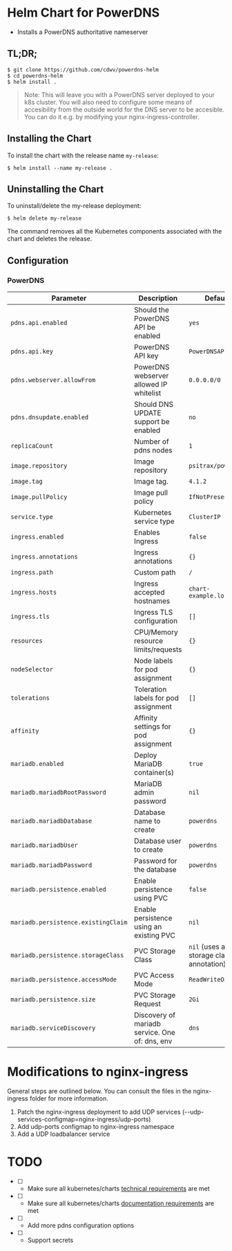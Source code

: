 # Helm Chart for PowerDNS

* Installs a PowerDNS authoritative nameserver

## TL;DR;

```console
$ git clone https://github.com/cdwv/powerdns-helm
$ cd powerdns-helm
$ helm install .
```

> Note: This will leave you with a PowerDNS server deployed to your k8s cluster. You will also need to configure some means of accesibility from the outside world for the DNS server to be accesible. You can do it e.g. by modifying your nginx-ingress-controller.

## Installing the Chart

To install the chart with the release name `my-release`:

```console
$ helm install --name my-release .
```

## Uninstalling the Chart

To uninstall/delete the my-release deployment:

```console
$ helm delete my-release
```

The command removes all the Kubernetes components associated with the chart and deletes the release.


## Configuration

### PowerDNS

| Parameter                  | Description                         | Default                                                 |
|----------------------------|-------------------------------------|---------------------------------------------------------|
| `pdns.api.enabled`         | Should the PowerDNS API be enabled | `yes`
| `pdns.api.key`             | PowerDNS API key | `PowerDNSAPI`
| `pdns.webserver.allowFrom` | PowerDNS webserver allowed IP whitelist |  `0.0.0.0/0`
| `pdns.dnsupdate.enabled`   | Should DNS UPDATE support be enabled | `no` |
| `replicaCount`                 | Number of pdns nodes | `1` |
| `image.repository`         | Image repository | `psitrax/powerdns` |
| `image.tag`                | Image tag. | `4.1.2`|
| `image.pullPolicy`         | Image pull policy | `IfNotPresent` |
| `service.type`             | Kubernetes service type | `ClusterIP` |
| `ingress.enabled`          | Enables Ingress | `false` |
| `ingress.annotations`      | Ingress annotations | `{}` |
| `ingress.path`           | Custom path                       | `/`
| `ingress.hosts`            | Ingress accepted hostnames | `chart-example.local` |
| `ingress.tls`              | Ingress TLS configuration | `[]` |
| `resources`                | CPU/Memory resource limits/requests | `{}` |
| `nodeSelector`             | Node labels for pod assignment | `{}` |
| `tolerations`              | Toleration labels for pod assignment | `[]` |
| `affinity`                 | Affinity settings for pod assignment | `{}` |
| `mariadb.enabled`                    | Deploy MariaDB container(s)                | `true`     |
| `mariadb.mariadbRootPassword`        | MariaDB admin password                     | `nil`      |
| `mariadb.mariadbDatabase`            | Database name to create                    | `powerdns` |
| `mariadb.mariadbUser`                | Database user to create                    | `powerdns` |
| `mariadb.mariadbPassword`            | Password for the database                  | `powerdns` |
| `mariadb.persistence.enabled`                | Enable persistence using PVC               | `false`   |
| `mariadb.persistence.existingClaim`          | Enable persistence using an existing PVC   | `nil`                                                      |
| `mariadb.persistence.storageClass`           | PVC Storage Class                          | `nil` (uses alpha storage class annotation)                |
| `mariadb.persistence.accessMode`             | PVC Access Mode                            | `ReadWriteOnce`                                            |
| `mariadb.persistence.size`                   | PVC Storage Request                        | `2Gi`   |
| `mariadb.serviceDiscovery`           | Discovery of mariadb service. One of: dns, env         | `dns`   |


# Modifications to nginx-ingress

General steps are outlined below. You can consult the files in the nginx-ingress folder for more information.

1. Patch the nginx-ingress deployment to add UDP services (--udp-services-configmap=nginx-ingress/udp-ports)
2. Add udp-ports configmap to nginx-ingress namespace
2. Add a UDP loadbalancer service

# TODO

* [ ] - Make sure all kubernetes/charts [technical requirements](https://github.com/kubernetes/charts/blob/master/CONTRIBUTING.md#technical-requirements) are met
* [ ] - Make sure all kubernetes/charts [documentation requirements](https://github.com/kubernetes/charts/blob/master/CONTRIBUTING.md#documentation-requirements) are met
* [ ] - Add more pdns configuration options
* [ ] - Support secrets
